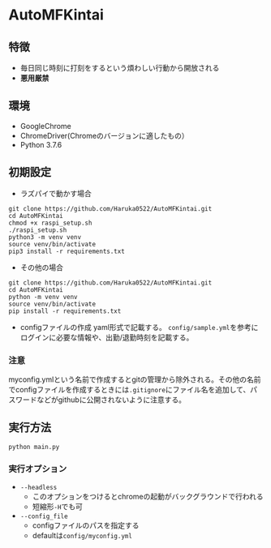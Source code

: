 # AutoMFKintai

## 特徴
- 毎日同じ時刻に打刻をするという煩わしい行動から開放される
- **悪用厳禁**

## 環境
- GoogleChrome
- ChromeDriver(Chromeのバージョンに適したもの）
- Python 3.7.6


## 初期設定
- ラズパイで動かす場合
```
git clone https://github.com/Haruka0522/AutoMFKintai.git
cd AutoMFKintai
chmod +x raspi_setup.sh
./raspi_setup.sh
python3 -m venv venv
source venv/bin/activate
pip3 install -r requirements.txt
```

- その他の場合
```
git clone https://github.com/Haruka0522/AutoMFKintai.git
cd AutoMFKintai
python -m venv venv
source venv/bin/activate
pip install -r requirements.txt
```

- configファイルの作成
yaml形式で記載する。
`config/sample.yml`を参考にログインに必要な情報や、出勤/退勤時刻を記載する。

### 注意
myconfig.ymlという名前で作成するとgitの管理から除外される。その他の名前でconfigファイルを作成するときには`.gitignore`にファイル名を追加して、パスワードなどがgithubに公開されないように注意する。


## 実行方法
```
python main.py
```

### 実行オプション
- `--headless`
  - このオプションをつけるとchromeの起動がバックグラウンドで行われる
  - 短縮形`-H`でも可
- `--config_file`
  - configファイルのパスを指定する
  - defaultは`config/myconfig.yml`
